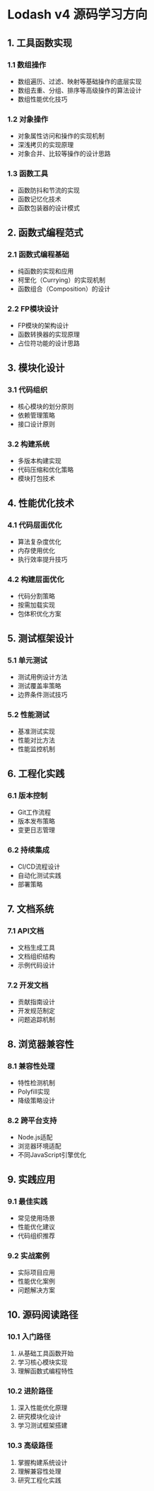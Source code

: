 # Lodash v4 源码学习方向

## 1. 工具函数实现

### 1.1 数组操作
- 数组遍历、过滤、映射等基础操作的底层实现
- 数组去重、分组、排序等高级操作的算法设计
- 数组性能优化技巧

### 1.2 对象操作
- 对象属性访问和操作的实现机制
- 深浅拷贝的实现原理
- 对象合并、比较等操作的设计思路

### 1.3 函数工具
- 函数防抖和节流的实现
- 函数记忆化技术
- 函数包装器的设计模式

## 2. 函数式编程范式

### 2.1 函数式编程基础
- 纯函数的实现和应用
- 柯里化（Currying）的实现机制
- 函数组合（Composition）的设计

### 2.2 FP模块设计
- FP模块的架构设计
- 函数转换器的实现原理
- 占位符功能的设计思路

## 3. 模块化设计

### 3.1 代码组织
- 核心模块的划分原则
- 依赖管理策略
- 接口设计原则

### 3.2 构建系统
- 多版本构建实现
- 代码压缩和优化策略
- 模块打包技术

## 4. 性能优化技术

### 4.1 代码层面优化
- 算法复杂度优化
- 内存使用优化
- 执行效率提升技巧

### 4.2 构建层面优化
- 代码分割策略
- 按需加载实现
- 包体积优化方案

## 5. 测试框架设计

### 5.1 单元测试
- 测试用例设计方法
- 测试覆盖率策略
- 边界条件测试技巧

### 5.2 性能测试
- 基准测试实现
- 性能对比方法
- 性能监控机制

## 6. 工程化实践

### 6.1 版本控制
- Git工作流程
- 版本发布策略
- 变更日志管理

### 6.2 持续集成
- CI/CD流程设计
- 自动化测试实践
- 部署策略

## 7. 文档系统

### 7.1 API文档
- 文档生成工具
- 文档组织结构
- 示例代码设计

### 7.2 开发文档
- 贡献指南设计
- 开发规范制定
- 问题追踪机制

## 8. 浏览器兼容性

### 8.1 兼容性处理
- 特性检测机制
- Polyfill实现
- 降级策略设计

### 8.2 跨平台支持
- Node.js适配
- 浏览器环境适配
- 不同JavaScript引擎优化

## 9. 实践应用

### 9.1 最佳实践
- 常见使用场景
- 性能优化建议
- 代码组织推荐

### 9.2 实战案例
- 实际项目应用
- 性能优化案例
- 问题解决方案

## 10. 源码阅读路径

### 10.1 入门路径
1. 从基础工具函数开始
2. 学习核心模块实现
3. 理解函数式编程特性

### 10.2 进阶路径
1. 深入性能优化原理
2. 研究模块化设计
3. 学习测试框架搭建

### 10.3 高级路径
1. 掌握构建系统设计
2. 理解兼容性处理
3. 研究工程化实践